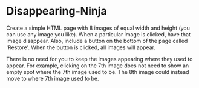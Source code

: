 ﻿# Disappearing-Ninja
 
Create a simple HTML page with 8 images of equal width and height (you can use any image you like). When a particular image is clicked, have that image disappear. Also, include a button on the bottom of the page called 'Restore'. When the button is clicked, all images will appear.

There is no need for you to keep the images appearing where they used to appear.  For example, clicking on the 7th image does not need to show an empty spot where the 7th image used to be.  The 8th image could instead move to where 7th image used to be. 
